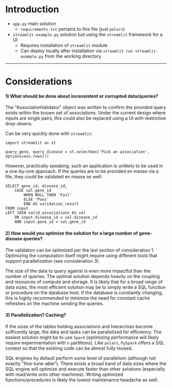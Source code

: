 
# Introduction

* `app.py` main solution 
    * `requirements.txt` pertains to this file (just `polars`)
* `streamlit-example.py` solution but using the `streamlit` framework for a UI
    * Requires installation of `streamlit` module
    * Can deploy locally after installation via `streamlit run streamlit-example.py` from the working directory

***

# Considerations

 #### 1) What should be done about inconsistent or corrupted data/queries?

The "AssociationValidator" object was written to confirm the provided query exists within the known set of associations. Under the current design where inputs are single pairs, this could also be replaced using a UI with restrictive drop-downs.

Can be very quickly done with `streamlit`:
```
import streamlit as st

query_gene, query_disease = st.selectbox('Pick an association', options=asn.rows())
```

However, practically speaking, such an application is unlikely to be used in a one-by-one approach. If the queries are to be provided en masse via a file, they could be validated en masse as well: 
```
SELECT gene_id, disease_id, 
    CASE val.gene_id
        WHEN NULL THEN 'Fail'
        ELSE 'Pass'
        END AS validation_result
FROM input
LEFT JOIN valid_associations AS val
    ON input.disease_id = val.disease_id
    AND input.gene_id = val.gene_id
```

 #### 2) How would you optimize the solution for a large number of gene-disease queries?

The validation can be optimized per the last section of consideration 1. Optimizing the computation itself might require using different tools that support parallelization (see consideration 3). 

The size of the data to query against is even more impactful than the number of queries. The optimal solution depends heavily on the coupling and resources of compute and storage. It is likely that for a broad range of data sizes, the most efficient solution may be to simply write a SQL function or procedure on the database host. If the database is constantly changing, this is highly recommended to minimize the need for constant cache refreshes on the machine sending the queries. 

 #### 3) Parallelization? Caching?

 If the sizes of the tables holding associations and hierarchies become sufficently large, the data and tasks can be parallelized for efficiency. The easiest solution might be to use `Spark` (optimizing performance will likely require experimentation with `n` partitions). Like `polars`, `PySpark` offers a SQL context so that the existing code can be almost fully reused.

 SQL engines by default perform some level of parallelism (although not exactly "fine-tune-able"). There exists a broad band of data sizes where the SQL engine will optimize and execute faster than other solutions (especially with read/write onto other machines). Writing optimized functions/procedures is likely the lowest maintenance headache as well.
 